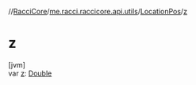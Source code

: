 //[RacciCore](../../../index.md)/[me.racci.raccicore.api.utils](../index.md)/[LocationPos](index.md)/[z](z.md)

# z

[jvm]\
var [z](z.md): [Double](https://kotlinlang.org/api/latest/jvm/stdlib/kotlin/-double/index.html)
